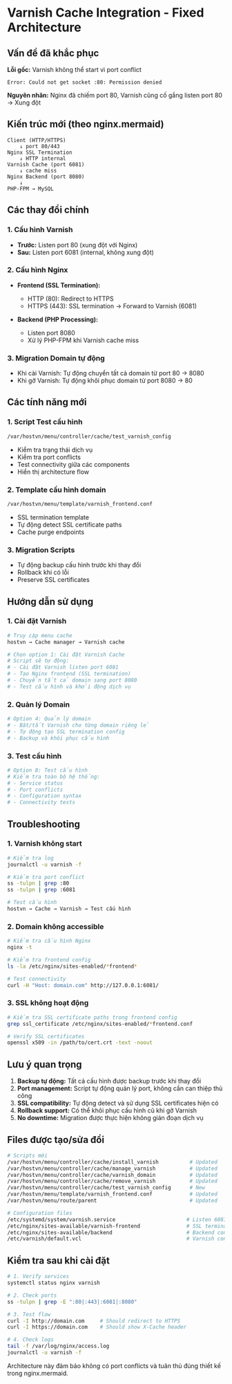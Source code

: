 # Varnish Cache Integration - Fixed Architecture

## Vấn đề đã khắc phục

**Lỗi gốc:** Varnish không thể start vì port conflict
```
Error: Could not get socket :80: Permission denied
```

**Nguyên nhân:** Nginx đã chiếm port 80, Varnish cũng cố gắng listen port 80 → Xung đột

## Kiến trúc mới (theo nginx.mermaid)

```
Client (HTTP/HTTPS) 
    ↓ port 80/443
Nginx SSL Termination 
    ↓ HTTP internal  
Varnish Cache (port 6081)
    ↓ cache miss
Nginx Backend (port 8080) 
    ↓
PHP-FPM → MySQL
```

## Các thay đổi chính

### 1. Cấu hình Varnish
- **Trước:** Listen port 80 (xung đột với Nginx)
- **Sau:** Listen port 6081 (internal, không xung đột)

### 2. Cấu hình Nginx
- **Frontend (SSL Termination):**
  - HTTP (80): Redirect to HTTPS
  - HTTPS (443): SSL termination → Forward to Varnish (6081)
  
- **Backend (PHP Processing):**
  - Listen port 8080
  - Xử lý PHP-FPM khi Varnish cache miss

### 3. Migration Domain tự động
- Khi cài Varnish: Tự động chuyển tất cả domain từ port 80 → 8080
- Khi gỡ Varnish: Tự động khôi phục domain từ port 8080 → 80

## Các tính năng mới

### 1. Script Test cấu hình
```bash
/var/hostvn/menu/controller/cache/test_varnish_config
```
- Kiểm tra trạng thái dịch vụ
- Kiểm tra port conflicts
- Test connectivity giữa các components
- Hiển thị architecture flow

### 2. Template cấu hình domain
```bash
/var/hostvn/menu/template/varnish_frontend.conf
```
- SSL termination template
- Tự động detect SSL certificate paths
- Cache purge endpoints

### 3. Migration Scripts
- Tự động backup cấu hình trước khi thay đổi
- Rollback khi có lỗi
- Preserve SSL certificates

## Hướng dẫn sử dụng

### 1. Cài đặt Varnish
```bash
# Truy cập menu cache
hostvn → Cache manager → Varnish cache

# Chọn option 1: Cài đặt Varnish Cache
# Script sẽ tự động:
# - Cài đặt Varnish listen port 6081
# - Tạo Nginx frontend (SSL termination)
# - Chuyển tất cả domain sang port 8080
# - Test cấu hình và khởi động dịch vụ
```

### 2. Quản lý Domain
```bash
# Option 4: Quản lý domain
# - Bật/tắt Varnish cho từng domain riêng lẻ
# - Tự động tạo SSL termination config
# - Backup và khôi phục cấu hình
```

### 3. Test cấu hình  
```bash
# Option 8: Test cấu hình
# Kiểm tra toàn bộ hệ thống:
# - Service status
# - Port conflicts  
# - Configuration syntax
# - Connectivity tests
```

## Troubleshooting

### 1. Varnish không start
```bash
# Kiểm tra log
journalctl -u varnish -f

# Kiểm tra port conflict
ss -tulpn | grep :80
ss -tulpn | grep :6081

# Test cấu hình
hostvn → Cache → Varnish → Test cấu hình
```

### 2. Domain không accessible
```bash
# Kiểm tra cấu hình Nginx
nginx -t

# Kiểm tra frontend config
ls -la /etc/nginx/sites-enabled/*frontend*

# Test connectivity
curl -H "Host: domain.com" http://127.0.0.1:6081/
```

### 3. SSL không hoạt động
```bash
# Kiểm tra SSL certificate paths trong frontend config
grep ssl_certificate /etc/nginx/sites-enabled/*frontend.conf

# Verify SSL certificates
openssl x509 -in /path/to/cert.crt -text -noout
```

## Lưu ý quan trọng

1. **Backup tự động:** Tất cả cấu hình được backup trước khi thay đổi
2. **Port management:** Script tự động quản lý port, không cần can thiệp thủ công
3. **SSL compatibility:** Tự động detect và sử dụng SSL certificates hiện có
4. **Rollback support:** Có thể khôi phục cấu hình cũ khi gỡ Varnish
5. **No downtime:** Migration được thực hiện không gián đoạn dịch vụ

## Files được tạo/sửa đổi

```bash
# Scripts mới
/var/hostvn/menu/controller/cache/install_varnish          # Updated
/var/hostvn/menu/controller/cache/manage_varnish           # Updated  
/var/hostvn/menu/controller/cache/varnish_domain           # Updated
/var/hostvn/menu/controller/cache/remove_varnish           # Updated
/var/hostvn/menu/controller/cache/test_varnish_config      # New
/var/hostvn/menu/template/varnish_frontend.conf            # Updated
/var/hostvn/menu/route/parent                              # Updated

# Configuration files
/etc/systemd/system/varnish.service                       # Listen 6081
/etc/nginx/sites-available/varnish-frontend               # SSL termination
/etc/nginx/sites-available/backend                        # Backend config
/etc/varnish/default.vcl                                  # Varnish config
```

## Kiểm tra sau khi cài đặt

```bash
# 1. Verify services
systemctl status nginx varnish

# 2. Check ports
ss -tulpn | grep -E ":80|:443|:6081|:8080"

# 3. Test flow
curl -I http://domain.com     # Should redirect to HTTPS
curl -I https://domain.com    # Should show X-Cache header

# 4. Check logs
tail -f /var/log/nginx/access.log
journalctl -u varnish -f
```

Architecture này đảm bảo không có port conflicts và tuân thủ đúng thiết kế trong nginx.mermaid.
